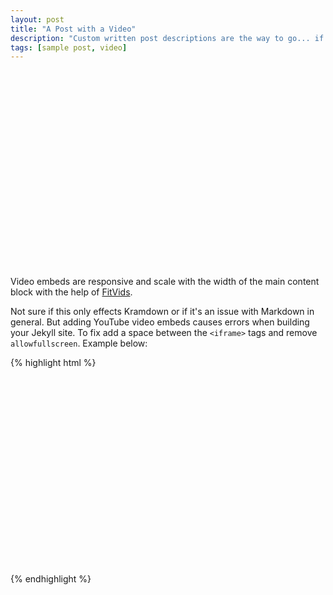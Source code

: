 ```yaml
---
layout: post
title: "A Post with a Video"
description: "Custom written post descriptions are the way to go... if you're not lazy."
tags: [sample post, video]
---
```


<iframe width="560" height="315" src="//http://v.youku.com/v_show/id_XODUyOTczMjMy.html?f=23222055&ev=2&from=y1.3-idx-grid-1519-9909.86808-86807.2-1" frameborder="0"> </iframe>

Video embeds are responsive and scale with the width of the main content block with the help of [FitVids](http://fitvidsjs.com/).

Not sure if this only effects Kramdown or if it's an issue with Markdown in general. But adding YouTube video embeds causes errors when building your Jekyll site. To fix add a space between the `<iframe>` tags and remove `allowfullscreen`. Example below:

{% highlight html %}
<iframe width="560" height="315" src="//http://v.youku.com/v_show/id_XODUyOTczMjMy.html?f=23222055&ev=2&from=y1.3-idx-grid-1519-9909.86808-86807.2-1" frameborder="0"> </iframe>
{% endhighlight %}
